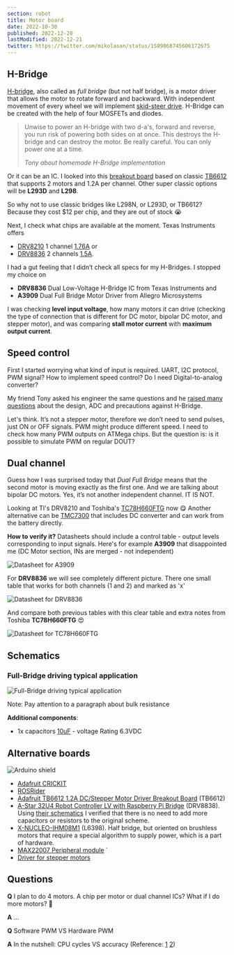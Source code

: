 ```yaml
---
section: robot
title: Motor board
date: 2022-10-30
published: 2022-12-20
lastModified: 2022-12-21
twitter: https://twitter.com/mikolasan/status/1589868745606172675
---
```



## H-Bridge

[H-bridge](https://www.uni-weimar.de/kunst-und-gestaltung/wiki/H-Bridge), also called as _full bridge_ (but not half bridge), is a motor driver that allows the motor to rotate forward and backward. With independent movement of every wheel we will implement [skid-steer drive](https://groups.csail.mit.edu/drl/courses/cs54-2001s/skidsteer.html). H-Bridge can be created with the help of four MOSFETs and diodes.

> Unwise to power an H-bridge with two d-a's, forward and reverse, you run risk of powering both sides on at once. This destroys the H-bridge and can destroy the motor. Be really careful. You can only power one at a time.
>
> _Tony about homemade H-Bridge implementation_

Or it can be an IC. I looked into this [breakout board](https://www.adafruit.com/product/2448) based on classic [TB6612](https://cdn-shop.adafruit.com/datasheets/TB6612FNG_datasheet_en_20121101.pdf) that supports 2 motors and 1.2A per channel. 
Other super classic options will be **L293D** and **L298**.

So why not to use classic bridges like L298N, or L293D, or TB6612? Because they cost $12 per chip, and they are out of stock 😭 

Next, I check what chips are available at the moment. Texas Instruments offers 

- [DRV8210](https://www.mouser.com/ProductDetail/595-DRV8210DSGR) 1 channel [1.76A](https://www.ti.com/general/docs/suppproductinfo.tsp?distId=26&gotoUrl=https://www.ti.com/lit/gpn/drv8210) or 
- [DRV8836](https://www.digikey.com/en/products/detail/texas-instruments/DRV8836DSSR/3088190) 2 channels [1.5A](https://www.ti.com/general/docs/suppproductinfo.tsp?distId=10&gotoUrl=https%3A%2F%2Fwww.ti.com%2Flit%2Fgpn%2Fdrv8836).


I had a gut feeling that I didn’t check all specs for my H-Bridges. I stopped my choice on 

- **DRV8836** Dual Low-Voltage H-Bridge IC from Texas Instruments and
- **A3909** Dual Full Bridge Motor Driver from Allegro Microsystems

I was checking **level input voltage**, how many motors it can drive (checking the type of connection that is different for DC motor, bipolar DC motor, and stepper motor), and was comparing **stall motor current** with **maximum output current**.


## Speed control

First I started worrying what kind of input is required. UART, I2C protocol, PWM signal? How to implement speed control? Do I need Digital-to-analog converter?

My friend Tony asked his engineer the same questions and he [raised many questions](/make/robot/letter-from-the-engineer) about the design, ADC and precautions against H-Bridge.

Let's think. It’s not a stepper motor, therefore we don’t need to send pulses, just ON or OFF signals. PWM might produce different speed. I need to check how many PWM outputs on ATMega chips. But the question is: is it possible to simulate PWM on regular DOUT?


## Dual channel

Guess how I was surprised today that _Dual Full Bridge_ means that the second motor is moving exactly as the first one. And we are talking about bipolar DC motors. Yes, it’s not another independent channel. IT IS NOT. 

Looking at TI's DRV8210 and Toshiba's [TC78H660FTG](https://toshiba.semicon-storage.com/info/TC78H660FTG_datasheet_en_20200714.pdf?did=68604&prodName=TC78H660FTG) now 😋 Another alternative can be [TMC7300](https://www.mouser.com/datasheet/2/256/TMC7300_Datasheet_V105-2066925.pdf) that includes DC converter and can work from the battery directly.

**How to verify it?** Datasheets should include a control table - output levels corresponding to input signals. Here's for example **A3909** that disappointed me (DC Motor section, INs are merged - not independent)

![Datasheet for A3909](./motor-driver-datasheet-a3909.png)

For **DRV8836** we will see completely different picture. There one small table that works for both channels (1 and 2) and marked as 'x'

![Datasheet for DRV8836](./motor-driver-datasheet-drv8836.png)

And compare both previous tables with this clear table and extra notes from Toshiba **TC78H660FTG** 😍

![Datasheet for TC78H660FTG](./motor-driver-datasheet-tc78h660ftg.png)


## Schematics

### Full-Bridge driving typical application

![Full-Bridge driving typical application](./h-bridge-typical-application-drv8210.png "PWM interface motor-driving application for DSG package")

Note: Pay attention to a paragraph about bulk resistance

**Additional components**: 

- 1x capacitors [10uF](https://www.mouser.com/ProductDetail/81-GRM188R60J106ME4D) - voltage Rating 6.3VDC


## Alternative boards

![Arduino shield](./Arduino-shield-L293D-bird-tokyo.png "Credit: @bird_tokyo")

- [Adafruit CRICKIT](https://www.adafruit.com/product/3093)
- [ROSRider](http://rosrider.com/)
- [Adafruit TB6612 1.2A DC/Stepper Motor Driver Breakout Board](https://www.adafruit.com/product/2448) (TB6612)
- [A-Star 32U4 Robot Controller LV with Raspberry Pi Bridge](https://www.pololu.com/product/3117) (DRV8838). Using [their schematics](https://www.pololu.com/file/0J950/a-star-32u4-robot-controller-lv-with-raspberry-pi-bridge-schematic.pdf) I verified that there is no need to add more capacitors or resistors to the original scheme.
- [X-NUCLEO-IHM08M1](https://www.st.com/en/ecosystems/x-nucleo-ihm08m1.html) (L6398). Half bridge, but oriented on brushless motors that require a special algorithm to supply power, which is a part of hardware.
- [MAX22007 Peripheral module](https://www.mouser.com/datasheet/2/256/MAX22007PMB-3002184.pdf) `
- [Driver for stepper motors](https://blog.poscope.com/stepper-motor-driver/)

## Questions

**Q** I plan to do 4 motors. A chip per motor or dual channel ICs? What if I do more motors? 🤔

**A** ...

**Q** Software PWM VS Hardware PWM

**A** In the nutshell: CPU cycles VS accuracy (Reference: [1](https://youngkin.github.io/post/pulsewidthmodulationraspberrypi/) [2](https://raspberrypi.stackexchange.com/questions/100641/whats-the-difference-between-soft-pwm-and-pwm))